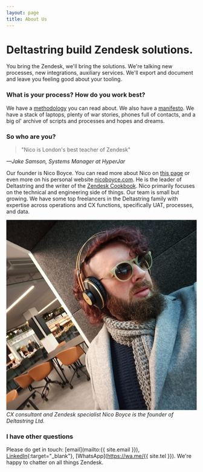 ```yaml
---
layout: page
title: About Us
---
```


# Deltastring build Zendesk solutions.

You bring the Zendesk, we'll bring the solutions. We're talking new processes, new integrations, auxiliary services. We'll export and document and leave you feeling good about your tooling.

### What is your process? How do you work best?

We have a [methodology](https://deltastring.com/2024/05/22/unlock-zendesk-with-deltastring/) you can read about. We also have a [manifesto](https://deltastring.com/manifesto/). We have a stack of laptops, plenty of war stories, phones full of contacts, and a big ol' archive of scripts and processes and hopes and dreams.

### So who are you?

>"Nico is London's best teacher of Zendesk" 

*—Jake Samson, Systems Manager at HyperJar*

Our founder is Nico Boyce. You can read more about Nico on [this page](https://deltastring.com/nico/) or even more on his personal website [nicoboyce.com](https://nicoboyce.com). He is the leader of Deltastring and the writer of the [Zendesk Cookbook](https://deltastring.com/2024/07/29/well-read/). Nico primarily focuses on the technical and engineering side of things. Our team is small but growing. We have some top freelancers in the Deltastring family with expertise across operations and CX functions, specifically UAT, processes, and data.

![Nico Boyce, founder of Deltastring Ltd.](/public/img/nico-office.jpeg)
*CX consultant and Zendesk specialist Nico Boyce is the founder of Deltastring Ltd.*

### I have other questions

Please do get in touch: [email](mailto:{{ site.email }}), [LinkedIn](https://www.linkedin.com/in/nicoboyce/){:target="_blank"}, [WhatsApp](https://wa.me/{{ site.tel }}). We're happy to chatter on all things Zendesk.